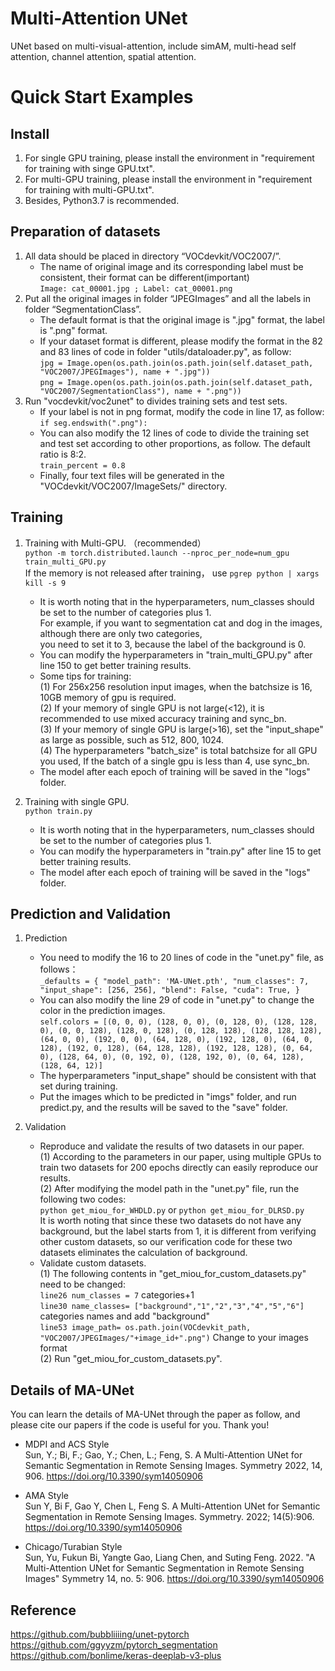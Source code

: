 # Multi-Attention UNet
UNet based on multi-visual-attention, include simAM, multi-head self attention, channel attention, spatial attention.

Quick Start Examples
========================
Install
------------------------
1. For single GPU training, please install the environment in "requirement for training with singe GPU.txt".<br>
2. For multi-GPU training, please install the environment in "requirement for training with multi-GPU.txt".<br>
3. Besides, Python3.7 is recommended.

Preparation of datasets
------------------------
1. All data should be placed in directory “VOCdevkit/VOC2007/”. <br>
   * The name of original image and its corresponding label must be consistent, their format can be different(important) <br>
      `Image: cat_00001.jpg ; Label: cat_00001.png`
2. Put all the original images in folder “JPEGImages” and all the labels in folder “SegmentationClass”.<br>
   * The default format is that the original image is ".jpg" format, the label is ".png" format. <br>
   * If your dataset format is different, please modify the format in the 82 and 83 lines of code in folder "utils/dataloader.py", as follow: <br>
       `jpg = Image.open(os.path.join(os.path.join(self.dataset_path, "VOC2007/JPEGImages"), name + ".jpg"))` <br>
       `png = Image.open(os.path.join(os.path.join(self.dataset_path, "VOC2007/SegmentationClass"), name + ".png"))`
3. Run "vocdevkit/voc2unet" to divides training sets and test sets. <br>
   * If your label is not in png format, modify the code in line 17, as follow: <br>
       `if seg.endswith(".png"):`
   * You can also modify the 12 lines of code to divide the training set and test set according to other proportions, as follow. The default ratio is 8:2. <br>
       `train_percent = 0.8`
   * Finally, four text files will be generated in the "VOCdevkit/VOC2007/ImageSets/" directory.

Training
------------------------
1. Training with Multi-GPU. （recommended） <br>
    `python -m torch.distributed.launch --nproc_per_node=num_gpu train_multi_GPU.py` <br>
    If the memory is not released after training， use `pgrep python | xargs kill -s 9` <br>
   * It is worth noting that in the hyperparameters, num_classes should be set to the number of categories plus 1. <br>
   For example, if you want to segmentation cat and dog in the images, although there are only two categories, <br>
   you need to set it to 3, because the label of the background is 0. 
   * You can modify the hyperparameters in "train_multi_GPU.py" after line 150 to get better training results. <br>
   * Some tips for training: <br>
   (1) For 256x256 resolution input images, when the batchsize is 16, 10GB memory of gpu is required. <br>
   (2) If your memory of single GPU is not large(<12), it is recommended to use mixed accuracy training and sync_bn. <br>
   (3) If your memory of single GPU is large(>16), set the "input_shape" as large as possible, such as 512, 800, 1024. <br>
   (4) The hyperparameters "batch_size" is total batchsize for all GPU you used, If the batch of a single gpu is less than 4, use sync_bn. <br>
   * The model after each epoch of training will be saved in the "logs" folder. <br>
 
2. Training with single GPU. <br>
    `python train.py`
   * It is worth noting that in the hyperparameters, num_classes should be set to the number of categories plus 1. <br>
   * You can modify the hyperparameters in "train.py" after line 15 to get better training results. <br>
   * The model after each epoch of training will be saved in the "logs" folder. <br>

Prediction and Validation
------------------------
1. Prediction
   * You need to modify the 16 to 20 lines of code in the "unet.py" file, as follows：<br>
     `_defaults = {
        "model_path": 'MA-UNet.pth',
        "num_classes": 7,
        "input_shape": [256, 256],
        "blend": False,
        "cuda": True,
    }`
   * You can also modify the line 29 of code in "unet.py" to change the color in the prediction images. <br>
    `self.colors = [(0, 0, 0), (128, 0, 0), (0, 128, 0), (128, 128, 0), (0, 0, 128), (128, 0, 128), (0, 128, 128),
                    (128, 128, 128), (64, 0, 0), (192, 0, 0), (64, 128, 0), (192, 128, 0), (64, 0, 128), (192, 0, 128),
                    (64, 128, 128), (192, 128, 128), (0, 64, 0), (128, 64, 0), (0, 192, 0), (128, 192, 0), (0, 64, 128), (128, 64, 12)]`
   * The hyperparameters "input_shape" should be consistent with that set during training. <br>
   * Put the images which to be predicted in "imgs" folder, and run predict.py, and the results will be saved to the "save" folder.<br>

2. Validation
   * Reproduce and validate the results of two datasets in our paper. <br>
   (1) According to the parameters in our paper, using multiple GPUs to train two datasets for 200 epochs directly can easily reproduce our results.<br>
   (2) After modifying the model path in the "unet.py" file, run the following two codes:<br>
    `python get_miou_for_WHDLD.py` or `python get_miou_for_DLRSD.py`<br>
It is worth noting that since these two datasets do not have any background, but the label starts from 1, it is different from verifying other custom datasets, so our verification code for these two datasets eliminates the calculation of background.<br>
   * Validate custom datasets. <br>
   (1) The following contents in "get_miou_for_custom_datasets.py" need to be changed:<br>
      `line26 num_classes = 7` categories+1 <br>
      `line30 name_classes= ["background","1","2","3","4","5","6"]` categories names and add "background" <br>
      `line53 image_path= os.path.join(VOCdevkit_path, "VOC2007/JPEGImages/"+image_id+".png")` Change to your images format <br>
   (2) Run "get_miou_for_custom_datasets.py". 

Details of MA-UNet
------------------------
You can learn the details of MA-UNet through the paper as follow, and please cite our papers if the code is useful for you. Thank you! <br>
 * MDPI and ACS Style <br>
Sun, Y.; Bi, F.; Gao, Y.; Chen, L.; Feng, S. A Multi-Attention UNet for Semantic Segmentation in Remote Sensing Images. Symmetry 2022, 14, 906. https://doi.org/10.3390/sym14050906 <br>

 * AMA Style <br>
Sun Y, Bi F, Gao Y, Chen L, Feng S. A Multi-Attention UNet for Semantic Segmentation in Remote Sensing Images. Symmetry. 2022; 14(5):906. https://doi.org/10.3390/sym14050906 <br>

 * Chicago/Turabian Style <br>
Sun, Yu, Fukun Bi, Yangte Gao, Liang Chen, and Suting Feng. 2022. "A Multi-Attention UNet for Semantic Segmentation in Remote Sensing Images" Symmetry 14, no. 5: 906. https://doi.org/10.3390/sym14050906 <br>

Reference
------------------------
https://github.com/bubbliiiing/unet-pytorch  <br>
https://github.com/ggyyzm/pytorch_segmentation  <br>
https://github.com/bonlime/keras-deeplab-v3-plus  <br>
